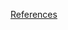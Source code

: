 <a href="http://www.linuxstudies.com/index.php/2016/12/11/apache-kafka-broker-part-1/">References</a>


